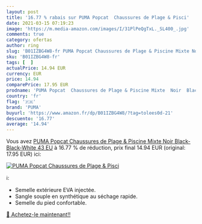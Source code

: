 ```yaml
---
layout: post
title: '16.77 % rabais sur PUMA Popcat  Chaussures de Plage & Pisci'
date: 2021-03-15 07:19:23
image: 'https://m.media-amazon.com/images/I/31PlPeQgTxL._SL400_.jpg'
comments: true
category: ofertas
author: ring
slug: 'B01IZBG4W8-fr PUMA Popcat Chaussures de Plage & Piscine Mixte Noir...'
sku: 'B01IZBG4W8-fr'
tags: [  ]
actualPrice: 14.94 EUR
currency: EUR
price: 14.94
comparePrice: 17.95 EUR
prodname: 'PUMA Popcat  Chaussures de Plage & Piscine Mixte  Noir  Black-Black-White   43 EU'
country: 'fr'
flag: '🇫🇷'
brand: 'PUMA'
buyurl: 'https://www.amazon.fr/dp/B01IZBG4W8/?tag=tolees0d-21'
descuento: '16.77'
average: '14.94'
---
```


Vous avez [PUMA Popcat  Chaussures de Plage & Piscine Mixte  Noir  Black-Black-White   43 EU](https://www.amazon.fr/dp/B01IZBG4W8/?tag=tolees0d-21)  à  16.77 % de réduction, prix final  14.94 EUR (original: 17.95 EUR) ici:

[![PUMA Popcat  Chaussures de Plage & Pisci](https://m.media-amazon.com/images/I/31PlPeQgTxL._SL400_.jpg)](https://www.amazon.fr/dp/B01IZBG4W8/?tag=tolees0d-21)

ℹ️:

- Semelle extérieure EVA injectée.
- Sangle souple en synthétique au séchage rapide.
- Semelle du pied confortable.

[🛒 Achetez-le maintenant!!](https://www.amazon.fr/dp/B01IZBG4W8/?tag=tolees0d-21)
